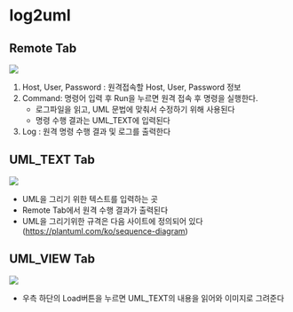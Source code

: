 # log2uml

## Remote Tab

![](https://user-images.githubusercontent.com/32938245/123391614-2b88c280-d5d7-11eb-8b38-6a32a4340fce.png)

1. Host, User, Password : 원격접속할 Host, User, Password 정보
2. Command:  명령어 입력 후 Run을 누르면 원격 접속 후 명령을 실행한다.
   - 로그파일을 읽고, UML 문법에 맞춰서 수정하기 위해 사용된다
   - 명령 수행 결과는 UML_TEXT에 입력된다
3. Log : 원격 명령 수행 결과 및 로그를 출력한다


## UML_TEXT Tab

![](https://user-images.githubusercontent.com/32938245/123391785-5115cc00-d5d7-11eb-8667-3848388192f5.png)

- UML을 그리기 위한 텍스트를 입력하는 곳
- Remote Tab에서 원격 수행 결과가 출력된다
- UML을 그리기위한 규격은 다음 사이트에 정의되어 있다 (https://plantuml.com/ko/sequence-diagram)



## UML_VIEW Tab

![](https://user-images.githubusercontent.com/32938245/123391825-5d018e00-d5d7-11eb-8136-4abe00772583.png)

- 우측 하단의 Load버튼을 누르면 UML_TEXT의 내용을 읽어와 이미지로 그려준다
